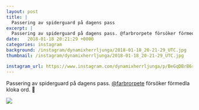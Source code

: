 ```yaml
---
layout: post
title: |
  Passering av spiderguard på dagens pass
excerpt: |
  Passering av spiderguard på dagens pass. @farbrorpete försöker förmedla kloka ord. 🤣
date:   2018-01-18 20:21:29 +0000
categories: instagram
background: /instagram/dynamixherrljunga/2018-01-18_20-21-29_UTC.jpg
thumbnail: /instagram/dynamixherrljunga/2018-01-18_20-21-29_UTC.jpg

instagram_url: https://www.instagram.com/dynamixherrljunga/p/BeGqDBrB6re
---
```

Passering av spiderguard på dagens pass. [@farbrorpete](https://www.instagram.com/farbrorpete/) försöker förmedla kloka ord. 🤣



<img src='{{ site.baseurl }}/instagram/dynamixherrljunga/2018-01-18_20-21-29_UTC.jpg' class='img-fluid' />
